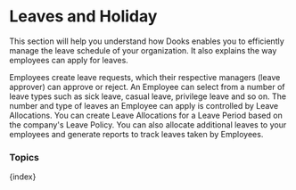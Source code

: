 <!-- add-breadcrumbs -->
# Leaves and Holiday

This section will help you understand how Dooks enables you to efficiently manage the leave schedule of your organization. It also explains the way employees can apply for leaves.

Employees create leave requests, which their respective managers (leave approver) can approve or reject. An Employee can select from a number of leave types such as sick leave, casual leave, privilege leave and so on. The number and type of leaves an Employee can apply is controlled by Leave Allocations. You can create Leave Allocations for a Leave Period based on the company's Leave Policy. You can also allocate additional leaves to your employees and generate reports to track leaves taken by Employees.

### Topics

{index}
